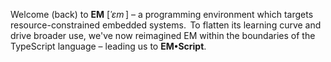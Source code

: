 # EM&bull;Bytes &mdash; bite-sized posts on "tiny code for tiny chips"

<style>
    h1 {display: none}
    .md-typeset h2 {margin-bottom: 1.5em !important;}
    /* .md-sidebar--primary, .md-sidebar--secondary {display: none} */
    .md-nav__list { display: none }
    .md-tabs { display: none }
    /*
    @media (min-width: 60em) {
        .md-main__inner { grid-template-columns: 0 1fr 0 }
        .md-content, .md-content__inner, .md-typeset {
            width: 35rem;
            margin-left: auto;
            margin-right: auto;
        }
    }
    */
</style>

Welcome (back) to **EM** [_ˈɛm_&thinsp;] &ndash; a programming environment which targets resource-constrained embedded systems.&thinsp; To flatten its learning curve and drive broader use, we've now reimagined EM within the boundaries of the TypeScript language &ndash; leading us to **EM&bull;Script**.


